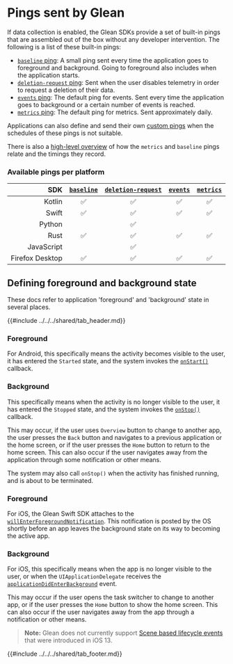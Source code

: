 # Pings sent by Glean

If data collection is enabled, the Glean SDKs provide a set of built-in pings that are assembled out of the box without any developer intervention.  The following is a list of these built-in pings:

- [`baseline` ping](baseline.md): A small ping sent every time the application goes to foreground and background. Going to foreground also includes when the application starts.
- [`deletion-request` ping](deletion_request.md): Sent when the user disables telemetry in order to request a deletion of their data.
- [`events` ping](events.md): The default ping for events. Sent every time the application goes to background or a certain number of events is reached.
- [`metrics` ping](metrics.md): The default ping for metrics. Sent approximately daily.

Applications can also define and send their own [custom pings](custom.md) when the schedules of these pings is not suitable.

There is also a [high-level overview](ping-schedules-and-timings.html) of how the `metrics` and `baseline` pings relate and the timings they record.

### Available pings per platform

| SDK | [`baseline`](baseline.md) | [`deletion-request`](deletion_request.md) | [`events`](events.md) | [`metrics`](metrics.md) |
|-:|:-:|:-:|:-:|:-:|
| Kotlin | ✅ | ✅ | ✅ | ✅ |
| Swift | ✅ | ✅ | ✅ | ✅ |
| Python | | ✅ | | |
| Rust | ✅ | ✅ | ✅ | ✅ |
| JavaScript | | ✅ | | |
| Firefox Desktop | ✅ | ✅ | ✅ | ✅ |

## Defining foreground and background state

These docs refer to application 'foreground' and 'background' state in several places.

{{#include ../../../shared/tab_header.md}}

<div data-lang="Kotlin" class="tab">

### Foreground

For Android, this specifically means the activity becomes visible to the user, it has entered the `Started` state, and the system invokes the [`onStart()`](https://developer.android.com/reference/android/app/Activity.html#onStart()) callback.

### Background

This specifically means when the activity is no longer visible to the user, it has entered the `Stopped` state, and the system invokes the [`onStop()`](https://developer.android.com/reference/android/app/Activity.html#onStop()) callback.

This may occur, if the user uses `Overview` button to change to another app, the user presses the `Back` button and
navigates to a previous application or the home screen, or if the user presses the `Home` button to return to the
home screen.  This can also occur if the user navigates away from the application through some notification or
other means.

The system may also call `onStop()` when the activity has finished running, and is about to be terminated.

</div>

<div data-lang="Swift" class="tab">

### Foreground

For iOS, the Glean Swift SDK attaches to the [`willEnterForegroundNotification`](https://developer.apple.com/documentation/uikit/uiapplication/1622944-willenterforegroundnotification).
This notification is posted by the OS shortly before an app leaves the background state on its way to becoming the active app.

### Background

For iOS, this specifically means when the app is no longer visible to the user, or when the `UIApplicationDelegate`
receives the [`applicationDidEnterBackground`](https://developer.apple.com/documentation/uikit/uiapplicationdelegate/1622997-applicationdidenterbackground) event.

This may occur if the user opens the task switcher to change to another app, or if the user presses the `Home` button
to show the home screen.  This can also occur if the user navigates away from the app through a notification or other
means.

> **Note:** Glean does not currently support [Scene based lifecycle events](https://developer.apple.com/documentation/uikit/app_and_environment/managing_your_app_s_life_cycle) that were introduced in iOS 13.

</div>

{{#include ../../../shared/tab_footer.md}}
